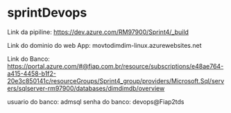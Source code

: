 # sprintDevops
Link da pipiline:
https://dev.azure.com/RM97900/Sprint4/_build

Link do dominio do web App:
movtodimdim-linux.azurewebsites.net

Link do Banco:
https://portal.azure.com/#@fiap.com.br/resource/subscriptions/e48ae764-a415-4458-b1f2-20e3c850141c/resourceGroups/Sprint4_group/providers/Microsoft.Sql/servers/sqlserver-rm97900/databases/dimdimdb/overview

usuario do banco:
admsql
senha do banco:
devops@Fiap2tds
